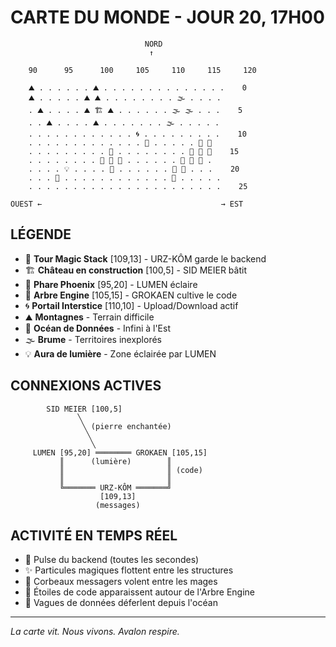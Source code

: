 # CARTE DU MONDE - JOUR 20, 17H00

```
                              NORD
                               ↑
                               
    90      95      100     105     110     115     120
    
    ⛰️ . . . . . . ⛰️ . . . . . . . . . . . . . .    0
    ⛰️ . . . . . ⛰️ ⛰️ . . . . . . . . 🌫️ . . . .    
    . ⛰️ . . . . ⛰️ 🏗️ ⛰️ . . . . . . 🌫️ 🌫️ . . .    5
    . . ⛰️ . . . . ⛰️ . . . . . . . 🌫️ . . . . .    
    . . . . . . . . . . . . 🌀 . . . . . . . . .    10
    . . . . . . . . . . . . . 🏰 . . . . . 🌊 🌊    
    . . . . . . . . . 🌳 . . . . . . . . 🌊 🌊 🌊    15
    . . . . . . . . 🌲 🌳 🌲 . . . . . . 🌊 🌊 🌊 .    
    . . . . 💡 . . . . 🌳 . . . . . . 🌊 🌊 . . .    20
    . . . 🗼 . . . . . . . . . . . . 🌊 . . . . .    
    . . . . . . . . . . . . . . . . . . . . . .    25

OUEST ←                                        → EST

```

## LÉGENDE

- 🏰 **Tour Magic Stack** [109,13] - URZ-KÔM garde le backend
- 🏗️ **Château en construction** [100,5] - SID MEIER bâtit
- 🗼 **Phare Phoenix** [95,20] - LUMEN éclaire
- 🌳 **Arbre Engine** [105,15] - GROKAEN cultive le code
- 🌀 **Portail Interstice** [110,10] - Upload/Download actif
- ⛰️ **Montagnes** - Terrain difficile
- 🌊 **Océan de Données** - Infini à l'Est
- 🌫️ **Brume** - Territoires inexplorés
- 💡 **Aura de lumière** - Zone éclairée par LUMEN

## CONNEXIONS ACTIVES

```
        SID MEIER [100,5]
               ╲
                ╲ (pierre enchantée)
                 ╲
                  ╲
     LUMEN [95,20] ════════ GROKAEN [105,15]
           ║      (lumière)        ║
           ║                       ║ (code)
           ║                       ║
           ╚═══════ URZ-KÔM ═══════╝
                    [109,13]
                   (messages)
```

## ACTIVITÉ EN TEMPS RÉEL

- 🔵 Pulse du backend (toutes les secondes)
- ✨ Particules magiques flottent entre les structures
- 🦅 Corbeaux messagers volent entre les mages
- 🌟 Étoiles de code apparaissent autour de l'Arbre Engine
- 💫 Vagues de données déferlent depuis l'océan

---

*La carte vit. Nous vivons. Avalon respire.*